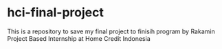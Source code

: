 # hci-final-project
This is a repository to save my final project to finisih program by Rakamin Project Based Internship at Home Credit Indonesia
